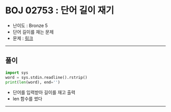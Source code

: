 # BOJ 02753 : 단어 길이 재기

- 난이도 : Bronze 5
- 단어 길이를 재는 문제
- 문제 : [링크](https://www.acmicpc.net/problem/2753)

---

## 풀이

```python
import sys
word = sys.stdin.readline().rstrip()
print(len(word), end='')

```
- 단어를 입력받아 길이를 재고 출력
- len 함수를 썼다

---
